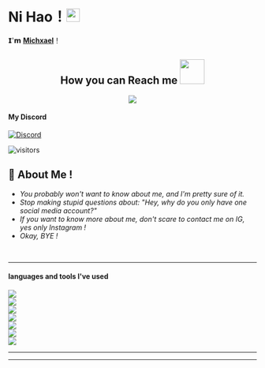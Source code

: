 # **Ni Hao**！<img src="https://user-images.githubusercontent.com/5679180/79618120-0daffb80-80be-11ea-819e-d2b0fa904d07.gif" width="27px"> 

𝗜'𝗺 [**Michxael**](https://instagram.com/_miichxael)！


<h2 align="center">How you can Reach me <img src="https://media0.giphy.com/media/jqNPzdTTxQfOgOqpO4/source.gif" width="50"></h2>

<p align="center">
<img src="https://img.shields.io/badge/-__miichxael-purple?style=flat-square&logo=instagram&logoColor=white&link=https://instagram.com/_miichxael/"/>
 
#### My Discord
[![Discord](https://discord.c99.nl/widget/theme-3/388632658797658113.png)](https://discord.com/users/388632658797658113)

![visitors](https://visitor-badge.laobi.icu/badge?page_id=Miichxael)

## 🧐 About Me !

- *You probably won't want to know about me, and I'm pretty sure of it.*
- *Stop making stupid questions about: "Hey, why do you only have one social media account?"*
- *If you want to know more about me, don't scare to contact me on IG, yes only Instagram !*
- *Okay, BYE !*  

<br>

<hr>

 #### languages and tools I've used
<img src="https://img.shields.io/badge/-JavaScript-black?style=flat-square&logo=javascript"/> <br>
<img src="https://img.shields.io/badge/-TypeScript-black?style=flat-square&logo=typescript"/> <br>
<img src="https://img.shields.io/badge/-Python-black?style=flat-square&logo=python"/> <br>
<img src="https://img.shields.io/badge/-Nodejs-black?style=flat-square&logo=Node.js"/> <br>
<img src="https://img.shields.io/badge/-MongoDB-black?style=flat-square&logo=mongodb"/> <br>
<img src="https://img.shields.io/badge/-Bootstrap-563D7C?style=flat-square&logo=bootstrap"/> <br>
<img src="https://img.shields.io/badge/-Heroku-430098?style=flat-square&logo=heroku"/> <br>
<hr>


<hr>

